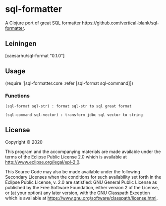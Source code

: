 # sql-formatter

A Clojure port of great SQL formatter https://github.com/vertical-blank/sql-formatter.


## Leiningen
[caesarhu/sql-format "0.1.0"]

## Usage

(require '[sql-formatter.core :refer [sql-format sql-command]])

### Functions

`(sql-format sql-str) : format sql-str to sql great format`

`(sql-command sql-vector) : transform jdbc sql vector to string`

## License

Copyright © 2020

This program and the accompanying materials are made available under the
terms of the Eclipse Public License 2.0 which is available at
http://www.eclipse.org/legal/epl-2.0.

This Source Code may also be made available under the following Secondary
Licenses when the conditions for such availability set forth in the Eclipse
Public License, v. 2.0 are satisfied: GNU General Public License as published by
the Free Software Foundation, either version 2 of the License, or (at your
option) any later version, with the GNU Classpath Exception which is available
at https://www.gnu.org/software/classpath/license.html.
